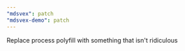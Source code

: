 ```yaml
---
"mdsvex": patch
"mdsvex-demo": patch
---
```


Replace process polyfill with something that isn't ridiculous
